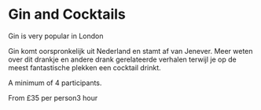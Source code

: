 # Gin and Cocktails

<span class="lead">Gin is very popular in London</span>

Gin komt oorspronkelijk uit Nederland en stamt af van Jenever. Meer weten over
dit drankje en andere drank gerelateerde verhalen terwijl je op de meest
fantastische plekken een cocktail drinkt.

A minimum of 4 participants.

From <span class="price">£35 per person</span><span class="duration">3 hour</span>
